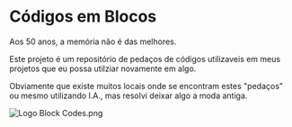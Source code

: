 # Códigos em Blocos

Aos 50 anos, a memória não é das melhores.

Este projeto é um repositório de pedaços de códigos utilizaveis em meus projetos que eu possa utilziar novamente em algo.

Obviamente que existe muitos locais onde se encontram estes "pedaços" ou mesmo utilizando I.A., mas resolvi deixar algo a moda antiga.

![Logo Block Codes.png]( https://github.com/emersonmuniz/codigo-em-bloco/blob/main/images/Logo%20Block%20Codes.png )




